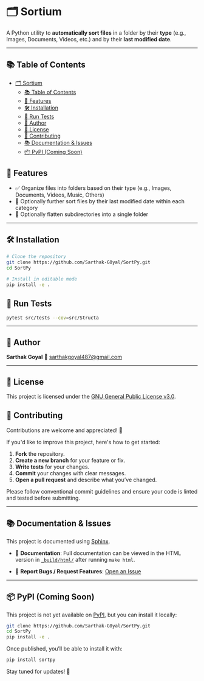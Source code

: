 # 🗂️ Sortium

A Python utility to **automatically sort files** in a folder by their **type** (e.g., Images, Documents, Videos, etc.) and by their **last modified date**.

---

## 📚 Table of Contents
- [🗂️ Sortium](#️-sortium)
  - [📚 Table of Contents](#-table-of-contents)
  - [🚀 Features](#-features)
  - [🛠️ Installation](#️-installation)
  - [🧪 Run Tests](#-run-tests)
  - [👤 Author](#-author)
  - [📄 License](#-license)
  - [🤝 Contributing](#-contributing)
  - [📚 Documentation \& Issues](#-documentation--issues)
  - [📦 PyPI (Coming Soon)](#-pypi-coming-soon)

## 🚀 Features

- ✅ Organize files into folders based on their type (e.g., Images, Documents, Videos, Music, Others)
- 📅 Optionally further sort files by their last modified date within each category
- 📁 Optionally flatten subdirectories into a single folder

---

## 🛠️ Installation

```bash
# Clone the repository
git clone https://github.com/Sarthak-G0yal/SortPy.git
cd SortPy

# Install in editable mode
pip install -e .
```

## 🧪 Run Tests

```bash
pytest src/tests --cov=src/Structa
```

---

## 👤 Author

**Sarthak Goyal**
📧 [sarthakgoyal487@gmail.com](mailto:sarthakgoyal487@gmail.com)

---

## 📄 License

This project is licensed under the [GNU General Public License v3.0](LICENSE).

## 🤝 Contributing

Contributions are welcome and appreciated! 🎉

If you'd like to improve this project, here's how to get started:

1. **Fork** the repository.  
2. **Create a new branch** for your feature or fix.  
3. **Write tests** for your changes.  
4. **Commit** your changes with clear messages.  
5. **Open a pull request** and describe what you’ve changed.

Please follow conventional commit guidelines and ensure your code is linted and tested before submitting.

---

## 📚 Documentation & Issues

This project is documented using [Sphinx](https://www.sphinx-doc.org/).

- 📖 **Documentation**: Full documentation can be viewed in the HTML version in [`_build/html/`](./_build/html/index.html) after running `make html`.

- 🐛 **Report Bugs / Request Features**: [Open an Issue](https://github.com/Sarthak-G0yal/SortPy/issues)

---

## 📦 PyPI (Coming Soon)

This project is not yet available on [PyPI](https://pypi.org), but you can install it locally:

```bash
git clone https://github.com/Sarthak-G0yal/SortPy.git
cd SortPy
pip install -e .
```

Once published, you’ll be able to install it with:

```bash
pip install sortpy
```

Stay tuned for updates! 🚀